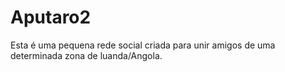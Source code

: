 # Aputaro2
Esta é uma pequena rede social criada para unir amigos de uma determinada zona de luanda/Angola.
